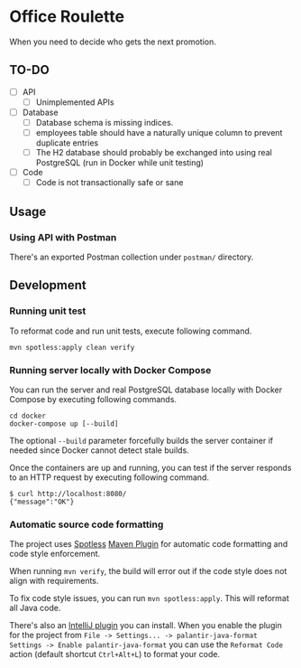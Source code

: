 # Office Roulette

When you need to decide who gets the next promotion.

## TO-DO

* [ ] API
    * [ ] Unimplemented APIs
* [ ] Database
    * [ ] Database schema is missing indices.
    * [ ] employees table should have a naturally unique column to prevent
          duplicate entries
    * [ ] The H2 database should probably be exchanged into using real
          PostgreSQL (run in Docker while unit testing)
* [ ] Code
    * [ ] Code is not transactionally safe or sane

## Usage

### Using API with Postman

There's an exported Postman collection under `postman/` directory.

## Development

### Running unit test

To reformat code and run unit tests, execute following command.

```shell
mvn spotless:apply clean verify
```

### Running server locally with Docker Compose

You can run the server and real PostgreSQL database locally with Docker
Compose by executing following commands.

```shell
cd docker
docker-compose up [--build]
```

The optional `--build` parameter forcefully builds the server container if
needed since Docker cannot detect stale builds.

Once the containers are up and running, you can test if the server responds to
an HTTP request by executing following command.

```shell
$ curl http://localhost:8080/
{"message":"OK"}
```

### Automatic source code formatting

The project uses [Spotless](https://github.com/diffplug/spotless)
[Maven Plugin](https://github.com/diffplug/spotless/tree/main/plugin-maven)
for automatic code formatting and code style enforcement.

When running `mvn verify`, the build will error out if the code style does not
align with requirements.

To fix code style issues, you can run `mvn spotless:apply`. This will reformat
all Java code.

There's also an
[IntelliJ plugin](https://plugins.jetbrains.com/plugin/13180-palantir-java-format)
you can install. When you enable the plugin for the project from
`File -> Settings... -> palantir-java-format Settings -> Enable palantir-java-format`
you can use the `Reformat Code` action (default shortcut `Ctrl+Alt+L`) to
format your code.
